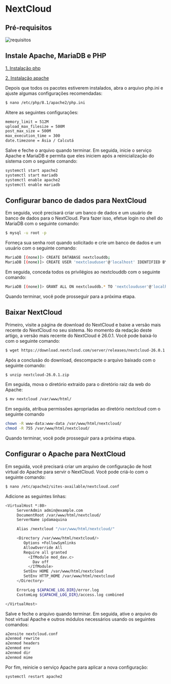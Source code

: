 # NextCloud

## Pré-requisitos

![requisitos](/assets/img/requisitos.png)

## Instale Apache, MariaDB e PHP

[1. Instalação php](/NextCloud/PHP/php.md)

[2. Instalação apache](/APACHE/apache.md)

Depois que todos os pacotes estiverem instalados, abra o arquivo php.ini e ajuste algumas configurações recomendadas:

```bash
$ nano /etc/php/8.1/apache2/php.ini
```

Altere as seguintes configurações:

```bash
memory_limit = 512M
upload_max_filesize = 500M
post_max_size = 500M
max_execution_time = 300
date.timezone = Ásia / Calcutá
```

Salve e feche o arquivo quando terminar. Em seguida, inicie o serviço Apache e MariaDB e permita que eles iniciem após a reinicialização do sistema com o seguinte comando:

```bash
systemctl start apache2 
systemctl start mariadb 
systemctl enable apache2 
systemctl enable mariadb
```

## Configurar banco de dados para NextCloud

Em seguida, você precisará criar um banco de dados e um usuário de banco de dados para o NextCloud. Para fazer isso, efetue login no shell do MariaDB com o seguinte comando:
```bash
$ mysql -u root -p
```

Forneça sua senha root quando solicitado e crie um banco de dados e um usuário com o seguinte comando:

```bash
MariaDB [(none)]> CREATE DATABASE nextclouddb; 
MariaDB [(none)]> CREATE USER 'nextclouduser'@'localhost' IDENTIFIED BY 'password';
```

Em seguida, conceda todos os privilégios ao nextclouddb com o seguinte comando:

```bash
MariaDB [(none)]> GRANT ALL ON nextclouddb.* TO 'nextclouduser'@'localhost';
```

Quando terminar, você pode prosseguir para a próxima etapa.

## Baixar NextCloud

Primeiro, visite a página de download do NextCloud e baixe a versão mais recente do NextCloud no seu sistema. No momento da redação deste artigo, a versão mais recente do NextCloud é 26.0.1. Você pode baixá-lo com o seguinte comando:

```bash
$ wget https://download.nextcloud.com/server/releases/nextcloud-26.0.1.zip
```
Após a conclusão do download, descompacte o arquivo baixado com o seguinte comando:
```bash
$ unzip nextcloud-26.0.1.zip
```

Em seguida, mova o diretório extraído para o diretório raiz da web do Apache:
```bash
$ mv nextcloud /var/www/html/
```
Em seguida, atribua permissões apropriadas ao diretório nextcloud com o seguinte comando
```bash
chown -R www-data:www-data /var/www/html/nextcloud/ 
chmod -R 755 /var/www/html/nextcloud/
```
Quando terminar, você pode prosseguir para a próxima etapa.

## Configurar o Apache para NextCloud

Em seguida, você precisará criar um arquivo de configuração de host virtual do Apache para servir o NextCloud. Você pode criá-lo com o seguinte comando:

```bash
$ nano /etc/apache2/sites-available/nextcloud.conf
```

Adicione as seguintes linhas:
```bash
<VirtualHost *:80>
     ServerAdmin admin@example.com
     DocumentRoot /var/www/html/nextcloud/
     ServerName ipdamaquina

     Alias /nextcloud "/var/www/html/nextcloud/"

     <Directory /var/www/html/nextcloud/>
        Options +FollowSymlinks
        AllowOverride All
        Require all granted
          <IfModule mod_dav.c>
            Dav off
          </IfModule>
        SetEnv HOME /var/www/html/nextcloud
        SetEnv HTTP_HOME /var/www/html/nextcloud
     </Directory>

     ErrorLog ${APACHE_LOG_DIR}/error.log
     CustomLog ${APACHE_LOG_DIR}/access.log combined

</VirtualHost>
```

Salve e feche o arquivo quando terminar. Em seguida, ative o arquivo do host virtual Apache e outros módulos necessários usando os seguintes comandos:

```bash
a2ensite nextcloud.conf 
a2enmod rewrite 
a2enmod headers 
a2enmod env 
a2enmod dir 
a2enmod mime
```

Por fim, reinicie o serviço Apache para aplicar a nova configuração:

```bash
systemctl restart apache2
```

